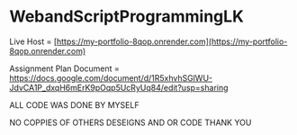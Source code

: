 # WebandScriptProgrammingLK
Live Host = [https://my-portfolio-8qop.onrender.com](https://my-portfolio-8qop.onrender.com)

Assignment Plan Document = https://docs.google.com/document/d/1R5xhvhSGlWU-JdvCA1P_dxqH6mErK9pOqp5UcRyUq84/edit?usp=sharing

ALL CODE WAS DONE BY MYSELF

NO COPPIES OF OTHERS DESEIGNS AND OR CODE
THANK YOU
